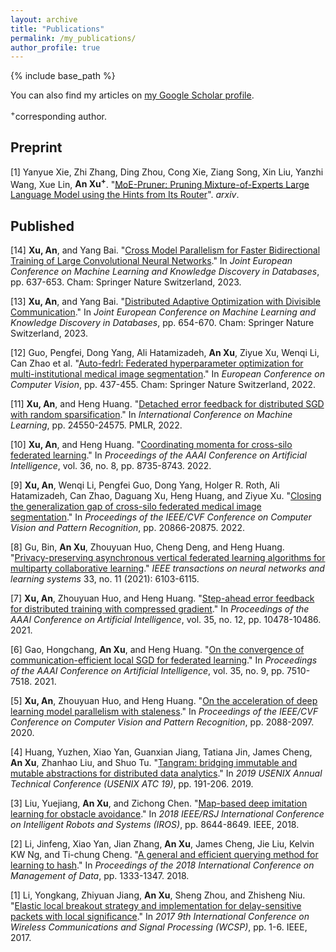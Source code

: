 ```yaml
---
layout: archive
title: "Publications"
permalink: /my_publications/
author_profile: true
---
```


{% include base_path %}

You can also find my articles on [my Google Scholar profile](https://scholar.google.com/citations?user=GWiQawQAAAAJ&hl=en).

<sup>+</sup>corresponding author.

Preprint
------

[1] Yanyue Xie, Zhi Zhang, Ding Zhou, Cong Xie, Ziang Song, Xin Liu, Yanzhi Wang, Xue Lin, **An Xu<sup>+</sup>**. "[MoE-Pruner: Pruning Mixture-of-Experts Large Language Model using the Hints from Its Router](https://arxiv.org/abs/2410.12013)". *arxiv*.

Published
------

[14] **Xu, An**, and Yang Bai. "[Cross Model Parallelism for Faster Bidirectional Training of Large Convolutional Neural Networks](https://link.springer.com/chapter/10.1007/978-3-031-43418-1_38)." In *Joint European Conference on Machine Learning and Knowledge Discovery in Databases*, pp. 637-653. Cham: Springer Nature Switzerland, 2023.

[13] **Xu, An**, and Yang Bai. "[Distributed Adaptive Optimization with Divisible Communication](https://link.springer.com/chapter/10.1007/978-3-031-43418-1_39)." In *Joint European Conference on Machine Learning and Knowledge Discovery in Databases*, pp. 654-670. Cham: Springer Nature Switzerland, 2023.

[12] Guo, Pengfei, Dong Yang, Ali Hatamizadeh, **An Xu**, Ziyue Xu, Wenqi Li, Can Zhao et al. "[Auto-fedrl: Federated hyperparameter optimization for multi-institutional medical image segmentation](https://www.ecva.net/papers/eccv_2022/papers_ECCV/papers/136810431.pdf)." In *European Conference on Computer Vision*, pp. 437-455. Cham: Springer Nature Switzerland, 2022.

[11] **Xu, An**, and Heng Huang. "[Detached error feedback for distributed SGD with random sparsification](https://proceedings.mlr.press/v162/xu22c.html)." In *International Conference on Machine Learning*, pp. 24550-24575. PMLR, 2022.

[10] **Xu, An**, and Heng Huang. "[Coordinating momenta for cross-silo federated learning](https://ojs.aaai.org/index.php/AAAI/article/view/20853)." In *Proceedings of the AAAI Conference on Artificial Intelligence*, vol. 36, no. 8, pp. 8735-8743. 2022.

[9] **Xu, An**, Wenqi Li, Pengfei Guo, Dong Yang, Holger R. Roth, Ali Hatamizadeh, Can Zhao, Daguang Xu, Heng Huang, and Ziyue Xu. "[Closing the generalization gap of cross-silo federated medical image segmentation](https://openaccess.thecvf.com/content/CVPR2022/html/Xu_Closing_the_Generalization_Gap_of_Cross-Silo_Federated_Medical_Image_Segmentation_CVPR_2022_paper.html)." In *Proceedings of the IEEE/CVF Conference on Computer Vision and Pattern Recognition*, pp. 20866-20875. 2022.

[8] Gu, Bin, **An Xu**, Zhouyuan Huo, Cheng Deng, and Heng Huang. "[Privacy-preserving asynchronous vertical federated learning algorithms for multiparty collaborative learning](https://ieeexplore.ieee.org/abstract/document/9463409)." *IEEE transactions on neural networks and learning systems* 33, no. 11 (2021): 6103-6115.

[7] **Xu, An**, Zhouyuan Huo, and Heng Huang. "[Step-ahead error feedback for distributed training with compressed gradient](https://ojs.aaai.org/index.php/AAAI/article/view/17254)." In *Proceedings of the AAAI Conference on Artificial Intelligence*, vol. 35, no. 12, pp. 10478-10486. 2021.

[6] Gao, Hongchang, **An Xu**, and Heng Huang. "[On the convergence of communication-efficient local SGD for federated learning](https://ojs.aaai.org/index.php/AAAI/article/view/16920)." In *Proceedings of the AAAI Conference on Artificial Intelligence*, vol. 35, no. 9, pp. 7510-7518. 2021.

[5] **Xu, An**, Zhouyuan Huo, and Heng Huang. "[On the acceleration of deep learning model parallelism with staleness](https://openaccess.thecvf.com/content_CVPR_2020/html/Xu_On_the_Acceleration_of_Deep_Learning_Model_Parallelism_With_Staleness_CVPR_2020_paper.html)." In *Proceedings of the IEEE/CVF Conference on Computer Vision and Pattern Recognition*, pp. 2088-2097. 2020.

[4] Huang, Yuzhen, Xiao Yan, Guanxian Jiang, Tatiana Jin, James Cheng, **An Xu**, Zhanhao Liu, and Shuo Tu. "[Tangram: bridging immutable and mutable abstractions for distributed data analytics](https://www.usenix.org/conference/atc19/presentation/huang)." In *2019 USENIX Annual Technical Conference (USENIX ATC 19)*, pp. 191-206. 2019.

[3] Liu, Yuejiang, **An Xu**, and Zichong Chen. "[Map-based deep imitation learning for obstacle avoidance](https://ieeexplore.ieee.org/abstract/document/8593683)." In *2018 IEEE/RSJ International Conference on Intelligent Robots and Systems (IROS)*, pp. 8644-8649. IEEE, 2018.

[2] Li, Jinfeng, Xiao Yan, Jian Zhang, **An Xu**, James Cheng, Jie Liu, Kelvin KW Ng, and Ti-chung Cheng. "[A general and efficient querying method for learning to hash](https://dl.acm.org/doi/abs/10.1145/3183713.3183750)." In *Proceedings of the 2018 International Conference on Management of Data*, pp. 1333-1347. 2018.

[1] Li, Yongkang, Zhiyuan Jiang, **An Xu**, Sheng Zhou, and Zhisheng Niu. "[Elastic local breakout strategy and implementation for delay-sensitive packets with local significance](https://ieeexplore.ieee.org/abstract/document/8170977)." In *2017 9th International Conference on Wireless Communications and Signal Processing (WCSP)*, pp. 1-6. IEEE, 2017.
